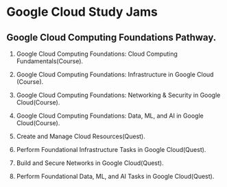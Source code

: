 # Google Cloud Study Jams

## Google Cloud Computing Foundations Pathway. 

1. Google Cloud Computing Foundations: Cloud Computing Fundamentals(Course).

2. Google Cloud Computing Foundations: Infrastructure in Google Cloud (Course).

3. Google Cloud Computing Foundations: Networking & Security in Google Cloud(Course).

4. Google Cloud Computing Foundations: Data, ML, and AI in Google Cloud(Course).

5. Create and Manage Cloud Resources(Quest).

6. Perform Foundational Infrastructure Tasks in Google Cloud(Quest).

7. Build and Secure Networks in Google Cloud(Quest).

8. Perform Foundational Data, ML, and AI Tasks in Google Cloud(Quest).
